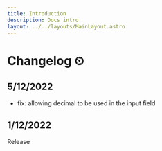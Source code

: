 ```yaml
---
title: Introduction
description: Docs intro
layout: ../../layouts/MainLayout.astro
---
```


# Changelog ⏲

## 5/12/2022
- fix: allowing decimal to be used in the input field


## 1/12/2022
Release
  

